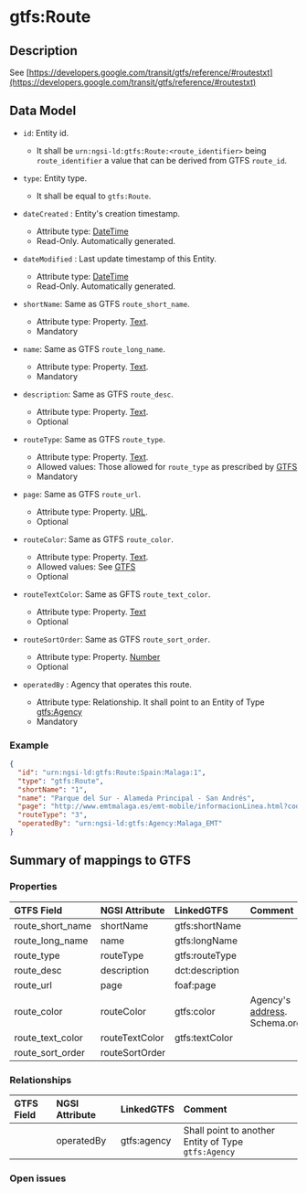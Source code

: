 # gtfs:Route

## Description

See [https://developers.google.com/transit/gtfs/reference/#routestxt](https://developers.google.com/transit/gtfs/reference/#routestxt)

## Data Model

+ `id`: Entity id. 
    + It shall be `urn:ngsi-ld:gtfs:Route:<route_identifier>` being `route_identifier` a value that can be derived from GTFS `route_id`. 

+ `type`: Entity type. 
    + It shall be equal to `gtfs:Route`.
    
+ `dateCreated` : Entity's creation timestamp.
  + Attribute type: [DateTime](https://schema.org/DateTime)
  + Read-Only. Automatically generated. 
 
+ `dateModified` : Last update timestamp of this Entity.
  + Attribute type: [DateTime](https://schema.org/DateTime)
  + Read-Only. Automatically generated.
  
+ `shortName`: Same as GTFS `route_short_name`.
    + Attribute type: Property. [Text](https://schema.org/Text).
    + Mandatory
    
+ `name`: Same as GTFS `route_long_name`.
    + Attribute type: Property. [Text](https://schema.org/Text).
    + Mandatory
    
+ `description`: Same as GTFS `route_desc`.
    + Attribute type: Property. [Text](https://schema.org/Text).
    + Optional
    
+ `routeType`: Same as GTFS `route_type`.
    + Attribute type: Property. [Text](https://schema.org/Text).
    + Allowed values: Those allowed for `route_type` as prescribed by [GTFS](https://developers.google.com/transit/gtfs/reference/#routestxt)
    + Mandatory
    
+ `page`: Same as GTFS `route_url`.
    + Attribute type: Property. [URL](https://schema.org/URL).
    + Optional
    
+ `routeColor`: Same as GTFS `route_color`.
    + Attribute type: Property. [Text](https://schema.org/Text).
    + Allowed values: See [GTFS](https://developers.google.com/transit/gtfs/reference/#routestxt)
    + Optional
    
+ `routeTextColor`: Same as GFTS `route_text_color`.
   + Attribute type: Property. [Text](https://schema.org/Text)
   + Optional
   
+ `routeSortOrder`: Same as GTFS `route_sort_order`. 
   + Attribute type: Property. [Number](https://schema.org/Number)
   + Optional

+ `operatedBy` : Agency that operates this route.
  + Attribute type: Relationship. It shall point to an Entity of Type [gtfs:Agency](../../Agency/doc/spec.md)
  + Mandatory
   

### Example

```json
{
  "id": "urn:ngsi-ld:gtfs:Route:Spain:Malaga:1",
  "type": "gtfs:Route",
  "shortName": "1",
  "name": "Parque del Sur - Alameda Principal - San Andrés",
  "page": "http://www.emtmalaga.es/emt-mobile/informacionLinea.html?codLinea=1",
  "routeType": "3",
  "operatedBy": "urn:ngsi-ld:gtfs:Agency:Malaga_EMT"
}
```


## Summary of mappings to GTFS

### Properties

| GTFS Field            | NGSI Attribute      | LinkedGTFS        | Comment                                                    |
|:--------------------- |:--------------------|:----------------- |:-----------------------------------------------------------|
| route_short_name      | shortName           | gtfs:shortName    |                                                            |
| route_long_name       | name                | gtfs:longName     |                                                            |
| route_type            | routeType           | gtfs:routeType    |                                                            |
| route_desc            | description         | dct:description   |                                                            |
| route_url             | page                | foaf:page         |                                                            |
| route_color           | routeColor          | gtfs:color        | Agency's [address](https://schema.org/address). Schema.org |
| route_text_color      | routeTextColor      | gtfs:textColor    |                                                            |
| route_sort_order      | routeSortOrder      |                   |                                                            |


### Relationships

| GTFS Field            | NGSI Attribute      | LinkedGTFS           | Comment                                                |
|:--------------------- |:--------------------|:-------------------- |:-------------------------------------------------------|
|                       | operatedBy          | gtfs:agency          | Shall point to another Entity of Type `gtfs:Agency`    |


### Open issues

